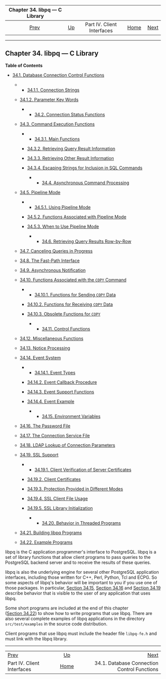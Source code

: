 <!--?xml version="1.0" encoding="UTF-8" standalone="no"?-->

|                 Chapter 34. libpq — C Library                |                                                           |                            |                                                       |                                                                           |
| :----------------------------------------------------------: | :-------------------------------------------------------- | :------------------------: | ----------------------------------------------------: | ------------------------------------------------------------------------: |
| [Prev](client-interfaces.html "Part IV. Client Interfaces")  | [Up](client-interfaces.html "Part IV. Client Interfaces") | Part IV. Client Interfaces | [Home](index.html "PostgreSQL 17devel Documentation") |  [Next](libpq-connect.html "34.1. Database Connection Control Functions") |

***

## Chapter 34. libpq — C Library

**Table of Contents**

* [34.1. Database Connection Control Functions](libpq-connect.html)

  * *   [34.1.1. Connection Strings](libpq-connect.html#LIBPQ-CONNSTRING)
  * [34.1.2. Parameter Key Words](libpq-connect.html#LIBPQ-PARAMKEYWORDS)

      * *   [34.2. Connection Status Functions](libpq-status.html)
  * [34.3. Command Execution Functions](libpq-exec.html)

    <!---->

      * *   [34.3.1. Main Functions](libpq-exec.html#LIBPQ-EXEC-MAIN)
    * [34.3.2. Retrieving Query Result Information](libpq-exec.html#LIBPQ-EXEC-SELECT-INFO)
    * [34.3.3. Retrieving Other Result Information](libpq-exec.html#LIBPQ-EXEC-NONSELECT)
    * [34.3.4. Escaping Strings for Inclusion in SQL Commands](libpq-exec.html#LIBPQ-EXEC-ESCAPE-STRING)

      * *   [34.4. Asynchronous Command Processing](libpq-async.html)
  * [34.5. Pipeline Mode](libpq-pipeline-mode.html)

    <!---->

      * *   [34.5.1. Using Pipeline Mode](libpq-pipeline-mode.html#LIBPQ-PIPELINE-USING)
    * [34.5.2. Functions Associated with Pipeline Mode](libpq-pipeline-mode.html#LIBPQ-PIPELINE-FUNCTIONS)
    * [34.5.3. When to Use Pipeline Mode](libpq-pipeline-mode.html#LIBPQ-PIPELINE-TIPS)

      * *   [34.6. Retrieving Query Results Row-by-Row](libpq-single-row-mode.html)
  * [34.7. Canceling Queries in Progress](libpq-cancel.html)
  * [34.8. The Fast-Path Interface](libpq-fastpath.html)
  * [34.9. Asynchronous Notification](libpq-notify.html)
  * [34.10. Functions Associated with the `COPY` Command](libpq-copy.html)

    <!---->

      * *   [34.10.1. Functions for Sending `COPY` Data](libpq-copy.html#LIBPQ-COPY-SEND)
    * [34.10.2. Functions for Receiving `COPY` Data](libpq-copy.html#LIBPQ-COPY-RECEIVE)
    * [34.10.3. Obsolete Functions for `COPY`](libpq-copy.html#LIBPQ-COPY-DEPRECATED)

      * *   [34.11. Control Functions](libpq-control.html)
  * [34.12. Miscellaneous Functions](libpq-misc.html)
  * [34.13. Notice Processing](libpq-notice-processing.html)
  * [34.14. Event System](libpq-events.html)

    <!---->

      * *   [34.14.1. Event Types](libpq-events.html#LIBPQ-EVENTS-TYPES)
    * [34.14.2. Event Callback Procedure](libpq-events.html#LIBPQ-EVENTS-PROC)
    * [34.14.3. Event Support Functions](libpq-events.html#LIBPQ-EVENTS-FUNCS)
    * [34.14.4. Event Example](libpq-events.html#LIBPQ-EVENTS-EXAMPLE)

      * *   [34.15. Environment Variables](libpq-envars.html)
  * [34.16. The Password File](libpq-pgpass.html)
  * [34.17. The Connection Service File](libpq-pgservice.html)
  * [34.18. LDAP Lookup of Connection Parameters](libpq-ldap.html)
  * [34.19. SSL Support](libpq-ssl.html)

    <!---->

      * *   [34.19.1. Client Verification of Server Certificates](libpq-ssl.html#LIBQ-SSL-CERTIFICATES)
    * [34.19.2. Client Certificates](libpq-ssl.html#LIBPQ-SSL-CLIENTCERT)
    * [34.19.3. Protection Provided in Different Modes](libpq-ssl.html#LIBPQ-SSL-PROTECTION)
    * [34.19.4. SSL Client File Usage](libpq-ssl.html#LIBPQ-SSL-FILEUSAGE)
    * [34.19.5. SSL Library Initialization](libpq-ssl.html#LIBPQ-SSL-INITIALIZE)

      * *   [34.20. Behavior in Threaded Programs](libpq-threading.html)
  * [34.21. Building libpq Programs](libpq-build.html)
  * [34.22. Example Programs](libpq-example.html)

libpq is the C application programmer's interface to PostgreSQL. libpq is a set of library functions that allow client programs to pass queries to the PostgreSQL backend server and to receive the results of these queries.

libpq is also the underlying engine for several other PostgreSQL application interfaces, including those written for C++, Perl, Python, Tcl and ECPG. So some aspects of libpq's behavior will be important to you if you use one of those packages. In particular, [Section 34.15](libpq-envars.html "34.15. Environment Variables"), [Section 34.16](libpq-pgpass.html "34.16. The Password File") and [Section 34.19](libpq-ssl.html "34.19. SSL Support") describe behavior that is visible to the user of any application that uses libpq.

Some short programs are included at the end of this chapter ([Section 34.22](libpq-example.html "34.22. Example Programs")) to show how to write programs that use libpq. There are also several complete examples of libpq applications in the directory `src/test/examples` in the source code distribution.

Client programs that use libpq must include the header file `libpq-fe.h` and must link with the libpq library.

***

|                                                              |                                                           |                                                                           |
| :----------------------------------------------------------- | :-------------------------------------------------------: | ------------------------------------------------------------------------: |
| [Prev](client-interfaces.html "Part IV. Client Interfaces")  | [Up](client-interfaces.html "Part IV. Client Interfaces") |  [Next](libpq-connect.html "34.1. Database Connection Control Functions") |
| Part IV. Client Interfaces                                   |   [Home](index.html "PostgreSQL 17devel Documentation")   |                               34.1. Database Connection Control Functions |

